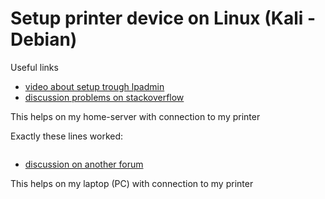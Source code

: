 # Setup printer device on Linux (Kali - Debian)

Useful links

* [video about setup trough lpadmin]()
* [discussion problems on stackoverflow]()

This helps on my home-server with connection to my printer 

Exactly these lines worked:

```

```

* [discussion on another forum]()

This helps on my laptop (PC) with connection to my printer

```

```
